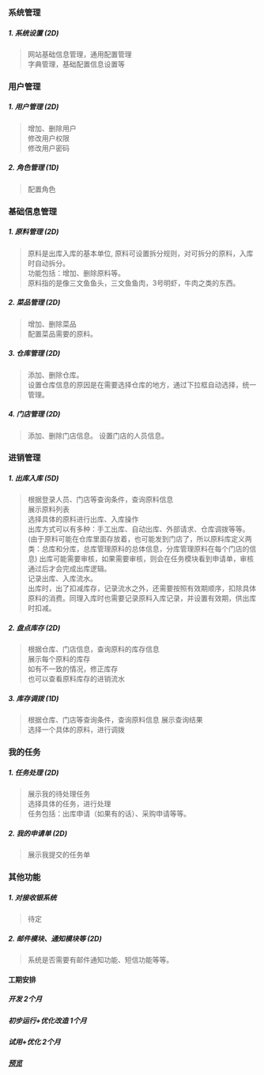 ### 系统管理
##### 1. 系统设置 (2D)
> 网站基础信息管理，通用配置管理  
> 字典管理，基础配置信息设置等

### 用户管理 
##### 1. 用户管理 (2D)
> 增加、删除用户  
> 修改用户权限  
> 修改用户密码

##### 2. 角色管理 (1D)
> 配置角色


### 基础信息管理
##### 1. 原料管理 (2D)
> 原料是出库入库的基本单位, 原料可设置拆分规则，对可拆分的原料，入库时自动拆分。  
> 功能包括：增加、删除原料等。   
> 原料指的是像三文鱼鱼头，三文鱼鱼肉，3号明虾，牛肉之类的东西。   

##### 2. 菜品管理 (2D)
> 增加、删除菜品  
> 配置菜品需要的原料。

##### 3. 仓库管理 (2D)
> 添加、删除仓库。  
> 设置仓库信息的原因是在需要选择仓库的地方，通过下拉框自动选择，统一管理。

##### 4. 门店管理 (2D)
> 添加、删除门店信息。 
> 设置门店的人员信息。 


### 进销管理
##### 1. 出库入库 (5D)
> 根据登录人员、门店等查询条件，查询原料信息  
> 展示原料列表  
> 选择具体的原料进行出库、入库操作  
> 出库方式可以有多种：手工出库、自动出库、外部请求、仓库调拨等等。  
> (由于原料可能在仓库里面存放着，也可能发到门店了，所以原料库定义两类：总库和分库，总库管理原料的总体信息，分库管理原料在每个门店的信息)
> 出库可能需要审核，如果需要审核，则会在任务模块看到申请单，审核通过后才会完成出库逻辑。  
> 记录出库、入库流水。  
> 出库时，出了扣减库存，记录流水之外，还需要按照有效期顺序，扣除具体原料的消费。同理入库时也需要记录原料入库记录，并设置有效期，供出库时扣减。    

##### 2. 盘点库存 (2D)
> 根据仓库、门店信息，查询原料的库存信息  
> 展示每个原料的库存  
> 如有不一致的情况，修正库存  
> 也可以查看原料库存的进销流水 

##### 3. 库存调拨 (1D)
> 根据仓库、门店等查询条件，查询原料信息
> 展示查询结果  
> 选择一个具体的原料，进行调拨 


### 我的任务
##### 1. 任务处理 (2D)
> 展示我的待处理任务  
> 选择具体的任务，进行处理  
> 任务包括：出库申请（如果有的话）、采购申请等等。
##### 2. 我的申请单 (2D)
> 展示我提交的任务单

### 其他功能
##### 1. 对接收银系统
> 待定  

##### 2. 邮件模块、通知模块等 (2D)
> 系统是否需要有邮件通知功能、短信功能等等。

#### 工期安排
##### 开发 2个月
##### 初步运行+优化改造 1个月
##### 试用+优化 2个月
##### [预览](http://htmlpreview.github.io/?https://github.com/yinguoliang/xiaojuhao/blob/master/index.html)

